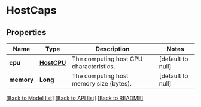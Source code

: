 # HostCaps
## Properties

| Name | Type | Description | Notes |
|------------ | ------------- | ------------- | -------------|
| **cpu** | [**HostCPU**](.md) | The computing host CPU characteristics. | [default to null] |
| **memory** | **Long** | The computing host memory size (bytes). | [default to null] |

[[Back to Model list]](../README.md#documentation-for-models) [[Back to API list]](../README.md#documentation-for-api-endpoints) [[Back to README]](../README.md)

